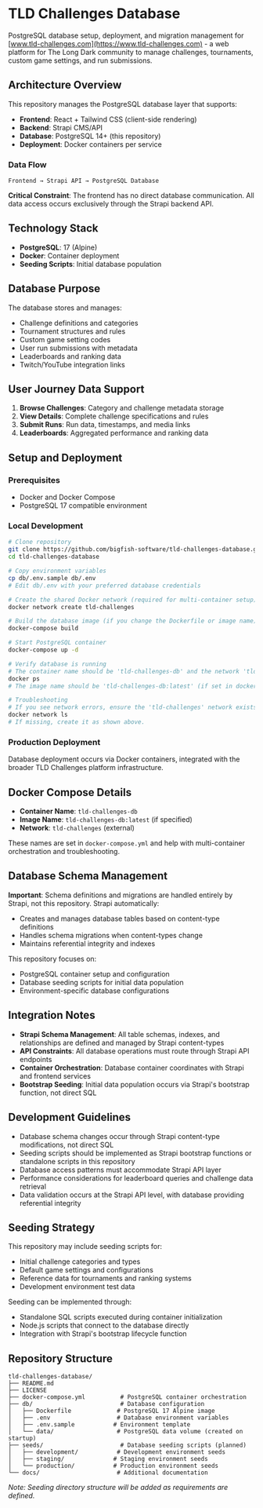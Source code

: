 # TLD Challenges Database

PostgreSQL database setup, deployment, and migration management for [www.tld-challenges.com](https://www.tld-challenges.com) - a web platform for The Long Dark community to manage challenges, tournaments, custom game settings, and run submissions.

## Architecture Overview

This repository manages the PostgreSQL database layer that supports:
- **Frontend**: React + Tailwind CSS (client-side rendering)
- **Backend**: Strapi CMS/API
- **Database**: PostgreSQL 14+ (this repository)
- **Deployment**: Docker containers per service

### Data Flow
```
Frontend → Strapi API → PostgreSQL Database
```

**Critical Constraint**: The frontend has no direct database communication. All data access occurs exclusively through the Strapi backend API.

## Technology Stack

- **PostgreSQL**: 17 (Alpine)
- **Docker**: Container deployment
- **Seeding Scripts**: Initial database population

## Database Purpose

The database stores and manages:
- Challenge definitions and categories
- Tournament structures and rules
- Custom game setting codes
- User run submissions with metadata
- Leaderboards and ranking data
- Twitch/YouTube integration links

## User Journey Data Support

1. **Browse Challenges**: Category and challenge metadata storage
2. **View Details**: Complete challenge specifications and rules
3. **Submit Runs**: Run data, timestamps, and media links
4. **Leaderboards**: Aggregated performance and ranking data

## Setup and Deployment

### Prerequisites
- Docker and Docker Compose
- PostgreSQL 17 compatible environment

### Local Development
```bash
# Clone repository
git clone https://github.com/bigfish-software/tld-challenges-database.git
cd tld-challenges-database

# Copy environment variables
cp db/.env.sample db/.env
# Edit db/.env with your preferred database credentials

# Create the shared Docker network (required for multi-container setup)
docker network create tld-challenges

# Build the database image (if you change the Dockerfile or image name)
docker-compose build

# Start PostgreSQL container
docker-compose up -d

# Verify database is running
# The container name should be 'tld-challenges-db' and the network 'tld-challenges'
docker ps
# The image name should be 'tld-challenges-db:latest' (if set in docker-compose.yml)

# Troubleshooting
# If you see network errors, ensure the 'tld-challenges' network exists:
docker network ls
# If missing, create it as shown above.
```

### Production Deployment
Database deployment occurs via Docker containers, integrated with the broader TLD Challenges platform infrastructure.

## Docker Compose Details
- **Container Name**: `tld-challenges-db`
- **Image Name**: `tld-challenges-db:latest` (if specified)
- **Network**: `tld-challenges` (external)

These names are set in `docker-compose.yml` and help with multi-container orchestration and troubleshooting.

## Database Schema Management

**Important**: Schema definitions and migrations are handled entirely by Strapi, not this repository. Strapi automatically:
- Creates and manages database tables based on content-type definitions
- Handles schema migrations when content-types change
- Maintains referential integrity and indexes

This repository focuses on:
- PostgreSQL container setup and configuration
- Database seeding scripts for initial data population
- Environment-specific database configurations

## Integration Notes

- **Strapi Schema Management**: All table schemas, indexes, and relationships are defined and managed by Strapi content-types
- **API Constraints**: All database operations must route through Strapi API endpoints
- **Container Orchestration**: Database container coordinates with Strapi and frontend services
- **Bootstrap Seeding**: Initial data population occurs via Strapi's bootstrap function, not direct SQL

## Development Guidelines

- Database schema changes occur through Strapi content-type modifications, not direct SQL
- Seeding scripts should be implemented as Strapi bootstrap functions or standalone scripts in this repository
- Database access patterns must accommodate Strapi API layer
- Performance considerations for leaderboard queries and challenge data retrieval
- Data validation occurs at the Strapi API level, with database providing referential integrity

## Seeding Strategy

This repository may include seeding scripts for:
- Initial challenge categories and types
- Default game settings and configurations
- Reference data for tournaments and ranking systems
- Development environment test data

Seeding can be implemented through:
- Standalone SQL scripts executed during container initialization
- Node.js scripts that connect to the database directly
- Integration with Strapi's bootstrap lifecycle function

## Repository Structure

```
tld-challenges-database/
├── README.md
├── LICENSE
├── docker-compose.yml          # PostgreSQL container orchestration
├── db/                         # Database configuration
│   ├── Dockerfile             # PostgreSQL 17 Alpine image
│   ├── .env                   # Database environment variables
│   ├── .env.sample           # Environment template
│   └── data/                  # PostgreSQL data volume (created on startup)
├── seeds/                      # Database seeding scripts (planned)
│   ├── development/           # Development environment seeds
│   ├── staging/              # Staging environment seeds
│   └── production/           # Production environment seeds
└── docs/                      # Additional documentation
```

*Note: Seeding directory structure will be added as requirements are defined.*